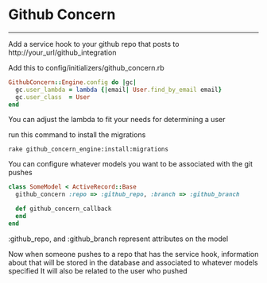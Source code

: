 # Github Concern
***
Add a service hook to your github repo that posts to http://your_url/github_integration

Add this to config/initializers/github_concern.rb

```Ruby
GithubConcern::Engine.config do |gc|
  gc.user_lambda = lambda {|email| User.find_by_email email}
  gc.user_class  = User
end
```

You can adjust the lambda to fit your needs for determining a user

run this command to install the migrations

```
rake github_concern_engine:install:migrations
```

You can configure whatever models you want to be associated with the git pushes
```Ruby
class SomeModel < ActiveRecord::Base
  github_concern :repo => :github_repo, :branch => :github_branch

  def github_concern_callback
  end
end
```

:github_repo, and :github_branch represent attributes on the model

Now when someone pushes to a repo that has the service hook, information about that will be stored in the database and associated to whatever models specified
It will also be related to the user who pushed
